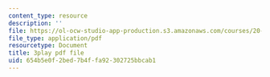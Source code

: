 ```yaml
---
content_type: resource
description: ''
file: https://ol-ocw-studio-app-production.s3.amazonaws.com/courses/20-219-becoming-the-next-bill-nye-writing-and-hosting-the-educational-show-january-iap-2015/654b5e0f2bed7b4ffa92302725bbcab1_3coxJFCY3T4.pdf
file_type: application/pdf
resourcetype: Document
title: 3play pdf file
uid: 654b5e0f-2bed-7b4f-fa92-302725bbcab1
---
```

